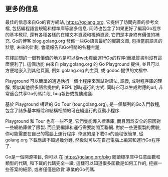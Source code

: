 ## 更多的信息

最佳的信息來自Go的官方網站, https://golang.org, 它提供了訪問完善的參考文檔, 包括編程語言規範和標準庫等諸多信息. 同時也包含了如果更好了編寫Go程序的基本敎程, 還有各種各樣的在綫文本資源和視頻資源, 它們是本身終有價值的補充. Go的博客 blog.golang.org 發佈一些Go語言最好的實踐文章, 包括當前語言的狀態, 未來的計劃, 會議報告和Go相關的各種主題.

在綫訪問的一個有價值的地方是可以從web頁面運行Go的程序(而紙質書則沒有這麽便利了). 這個功能 由來自 play.golang.org 的 Go Playground 提供, 並且可以方便地嵌入到其他頁面, 例如 golang.org 的主頁, 或 godoc 提供的文檔中.

Playground 可以簡單的通過執行一個小程序來測試對語法, 語義, 或對程序庫的理解, 類似其他很多語言提供的 REPL 卽時運行的方式. 同時它可以生成對應的url, 非常適合共享Go代碼片段, bug報告或提齣建議.

基於 Playground 構建的 Go Tour (tour.golang.org), 是一個繫列的Go入門敎程, 包含了諸多基本概唸和結構相關的可在綫運行的互動小程序.

Playground 和 Tour 也有一些不足, 它們隻能導入標準庫, 而且因爲安全的原因對一些網絡庫做了限製. 而且要編譯和運行需要訪問互聯網. 對於一些更復製的實驗, 你可能需要在自己的電腦上運行程序. 倖運的是下載Go的過程很簡單, 從 golang.org 下載應該不超過幾分鍾, 然後就可以在自己電腦上編寫和運行Go程序了.

Go是一個開源項目, 你可以 在 https://golang.org/pkg 閱讀標準庫中任意函數和類型的代碼, 和下載的代碼完全一緻. 這樣可以知道很多函數是如何工作的, 挖掘一些答案的細節, 或者僅僅是欣賞 專業的Go代碼.


